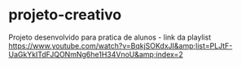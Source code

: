 # projeto-creativo
Projeto desenvolvido para pratica de alunos - link da playlist https://www.youtube.com/watch?v=BqkjSOKdxJI&amp;list=PLJtF-UaGkYkITdFJQONmNg6he1H34VnoU&amp;index=2
